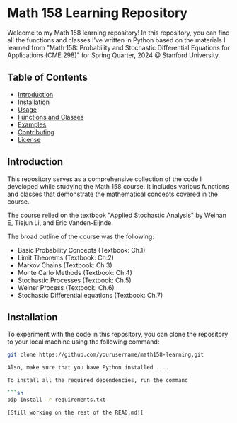 # Math 158 Learning Repository

Welcome to my Math 158 learning repository! In this repository, you can find all the functions and classes I've written in Python based on the materials I learned from "Math 158: Probability and Stochastic Differential Equations for Applications (CME 298)" for Spring Quarter, 2024 @ Stanford University.


## Table of Contents

- [Introduction](#introduction)
- [Installation](#installation)
- [Usage](#usage)
- [Functions and Classes](#functions-and-classes)
- [Examples](#examples)
- [Contributing](#contributing)
- [License](#license)

## Introduction

This repository serves as a comprehensive collection of the code I developed while studying the Math 158 course. It includes various functions and classes that demonstrate the mathematical concepts covered in the course.

The course relied on the textbook "Applied Stochastic Analysis" by Weinan E, Tiejun Li, and Eric Vanden-Eijnde.

The broad outline of the course was the following:
- Basic Probability Concepts (Textbook: Ch.1)
- Limit Theorems (Textbook: Ch.2)
- Markov Chains (Textbook: Ch.3)
- Monte Carlo Methods (Textbook: Ch.4)
- Stochastic Processes (Textbook: Ch.5)
- Weiner Process (Textbook: Ch.6)
- Stochastic Differential equations (Textbook: Ch.7)

## Installation

To experiment with the code in this repository, you can clone the repository to your local machine using the following command:

```sh
git clone https://github.com/yourusername/math158-learning.git

Also, make sure that you have Python installed ....

To install all the required dependencies, run the command

```sh
pip install -r requirements.txt

[Still working on the rest of the READ.md![
